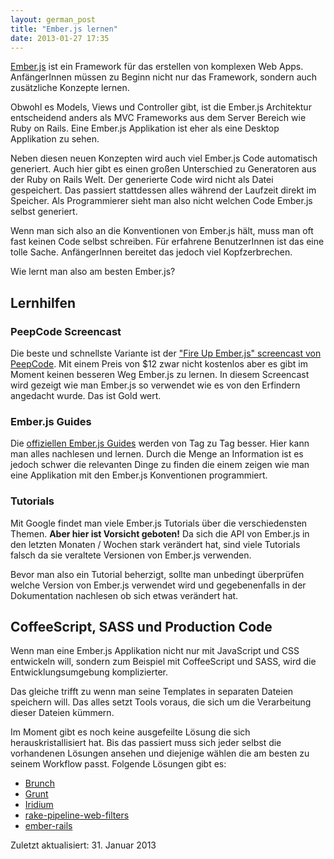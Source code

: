 ```yaml
---
layout: german_post
title: "Ember.js lernen"
date: 2013-01-27 17:35
---
```

[Ember.js](http://emberjs.com/) ist ein Framework für das erstellen von komplexen Web Apps. AnfängerInnen müssen zu Beginn nicht nur das Framework, sondern auch zusätzliche Konzepte lernen.

Obwohl es Models, Views und Controller gibt, ist die Ember.js Architektur entscheidend anders als MVC Frameworks aus dem Server Bereich wie Ruby on Rails. Eine Ember.js Applikation ist eher als eine Desktop Applikation zu sehen.

Neben diesen neuen Konzepten wird auch viel Ember.js Code automatisch generiert. Auch hier gibt es einen großen Unterschied zu Generatoren aus der Ruby on Rails Welt. Der generierte Code wird nicht als Datei gespeichert. Das passiert stattdessen alles während der Laufzeit direkt im Speicher. Als Programmierer sieht man also nicht welchen Code Ember.js selbst generiert.

Wenn man sich also an die Konventionen von Ember.js hält, muss man oft fast keinen Code selbst schreiben. Für erfahrene BenutzerInnen ist das eine tolle Sache. AnfängerInnen bereitet das jedoch viel Kopfzerbrechen.

Wie lernt man also am besten Ember.js?

## Lernhilfen

### PeepCode Screencast
Die beste und schnellste Variante ist der ["Fire Up Ember.js" screencast von PeepCode](https://peepcode.com/products/emberjs).  Mit einem Preis von $12 zwar nicht kostenlos aber es gibt im Moment keinen besseren Weg Ember.js zu lernen. In diesem Screencast wird gezeigt wie man Ember.js so verwendet wie es von den Erfindern angedacht wurde. Das ist Gold wert.

### Ember.js Guides
Die [offiziellen Ember.js Guides](http://emberjs.com/guides/) werden von Tag zu Tag besser. Hier kann man alles nachlesen und lernen. Durch die Menge an Information ist es jedoch schwer die relevanten Dinge zu finden die einem zeigen wie man eine Applikation mit den Ember.js Konventionen programmiert.

### Tutorials
Mit Google findet man viele Ember.js Tutorials über die verschiedensten Themen. **Aber hier ist Vorsicht geboten!** Da sich die API von Ember.js in den letzten Monaten / Wochen stark verändert hat, sind viele Tutorials falsch da sie veraltete Versionen von Ember.js verwenden.

Bevor man also ein Tutorial beherzigt, sollte man unbedingt überprüfen welche Version von Ember.js verwendet wird und gegebenenfalls in der Dokumentation nachlesen ob sich etwas verändert hat.

## CoffeeScript, SASS und Production Code
Wenn man eine Ember.js Applikation nicht nur mit JavaScript und CSS entwickeln will, sondern zum Beispiel mit CoffeeScript und SASS, wird die Entwicklungsumgebung komplizierter.

Das gleiche trifft zu wenn man seine Templates in separaten Dateien speichern will. Das alles setzt Tools voraus, die sich um die Verarbeitung dieser Dateien kümmern.

Im Moment gibt es noch keine ausgefeilte Lösung die sich herauskristallisiert hat. Bis das passiert muss sich jeder selbst die vorhandenen Lösungen ansehen und diejenige wählen die am besten zu seinem Workflow passt. Folgende Lösungen gibt es:

* [Brunch](http://brunch.io/)
* [Grunt](http://gruntjs.com/)
* [Iridium](https://github.com/radiumsoftware/iridium)
* [rake-pipeline-web-filters](https://github.com/wycats/rake-pipeline-web-filters)
* [ember-rails](https://github.com/emberjs/ember-rails)

Zuletzt aktualisiert: 31. Januar 2013